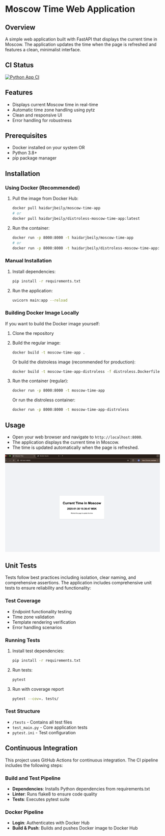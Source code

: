 # Moscow Time Web Application

## Overview

A simple web application built with FastAPI that displays the current time in Moscow. The application updates the time when the page is refreshed and features a clean, minimalist interface.

## CI Status

[![Python App CI](https://github.com/HaidarJbeily7/s25-core-course-labs/actions/workflows/python-app-ci.yml/badge.svg)](https://github.com/HaidarJbeily7/s25-core-course-labs/actions/workflows/python-app-ci.yml)

## Features

- Displays current Moscow time in real-time
- Automatic time zone handling using pytz
- Clean and responsive UI
- Error handling for robustness

## Prerequisites

- Docker installed on your system
OR
- Python 3.8+
- pip package manager

## Installation

### Using Docker (Recommended)

1. Pull the image from Docker Hub:

    ```bash
    docker pull haidarjbeily/moscow-time-app
    # or
    docker pull haidarjbeily/distroless-moscow-time-app:latest
    ```

2. Run the container:

    ```bash
    docker run -p 8000:8000 -t haidarjbeily/moscow-time-app
    # or
    docker run -p 8000:8000 -t haidarjbeily/distroless-moscow-time-app:latest
    ```

### Manual Installation

1. Install dependencies:

    ```bash
    pip install -r requirements.txt
    ```

2. Run the application:

    ```bash
    uvicorn main:app --reload
    ```

### Building Docker Image Locally

If you want to build the Docker image yourself:

1. Clone the repository
2. Build the regular image:

    ```bash
    docker build -t moscow-time-app .
    ```

    Or build the distroless image (recommended for production):

    ```bash
    docker build -t moscow-time-app-distroless -f distroless.Dockerfile .
    ```

3. Run the container (regular):

    ```bash
    docker run -p 8000:8000 -t moscow-time-app
    ```

   Or run the distroless container:

    ```bash
    docker run -p 8000:8000 -t moscow-time-app-distroless
    ```

## Usage

- Open your web browser and navigate to `http://localhost:8000`.
- The application displays the current time in Moscow.
- The time is updated automatically when the page is refreshed.

![Moscow Time App](usage.png)

## Unit Tests

Tests follow best practices including isolation, clear naming, and comprehensive assertions.
The application includes comprehensive unit tests to ensure reliability and functionality:

### Test Coverage

- Endpoint functionality testing
- Time zone validation
- Template rendering verification
- Error handling scenarios

### Running Tests

1. Install test dependencies:

    ```bash
    pip install -r requirements.txt
    ```

2. Run tests:

    ```bash
    pytest
    ```

3. Run with coverage report

    ```bash
    pytest --cov=. tests/
    ```

### Test Structure

- `/tests` - Contains all test files
- `test_main.py` - Core application tests
- `pytest.ini` - Test configuration

## Continuous Integration

This project uses GitHub Actions for continuous integration. The CI pipeline includes the following steps:

### Build and Test Pipeline

- **Dependencies**: Installs Python dependencies from requirements.txt
- **Linter**: Runs flake8 to ensure code quality
- **Tests**: Executes pytest suite

### Docker Pipeline

- **Login**: Authenticates with Docker Hub
- **Build & Push**: Builds and pushes Docker image to Docker Hub
